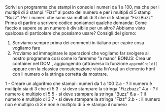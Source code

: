 Scrivi un programma che stampi in console i numeri da 1 a 100,
ma che per i multipli di 3 stampi “Fizz” al posto del numero e per i multipli di 5 stampi “Buzz”.
Per i numeri che sono sia multipli di 3 che di 5 stampi “FizzBuzz”.
Prima di partire a scrivere codice poniamoci qualche domanda:
Come faccio a sapere se un numero è divisibile per un altro?
Abbiamo visto qualcosa di particolare che possiamo usare?
Consigli del giorno:
1. Scriviamo sempre prima dei commenti in italiano per capire cosa vogliamo fare
2. Proviamo ad immaginare le operazioni che vogliamo far svolgere al nostro programma così come lo faremmo "a mano"
BONUS:
Crea un container nel DOM , aggiungendo (attraverso la funzione `appendChild()` oppure con la classica concatenazione vista fin'ora) un elemento html con il numero o la stringa corretta da mostrare.

1 - Creare un algoritmo che stampi i numeri da 1 a 100
2.a - ? il numero è multiplo sia di 3 che di 5
    3 - si deve stampare la stringa "Fizzbuzz"
    4.a - ? il numero è multiplo di 5
        5 - si deve stampare la stringa "Buzz"
    6.a - ? il numero è multiplo di 3
        7 - si deve stampare la stringa "Fizz"
2.b - : il numero non è multiplo di 3 e non è multiplo di 5 => stampo il numero
